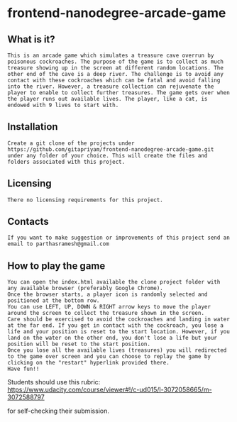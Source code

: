 frontend-nanodegree-arcade-game
===============================

 What is it?
  -----------
	This is an arcade game which simulates a treasure cave overrun by poisonous cockroaches. The purpose of the game is to collect as much treasure showing up in the screen at different random locations. The other end of the cave is a deep river. The challenge is to avoid any contact with these cockroaches which can be fatal and avoid falling into the river. However, a treasure collection can rejuvenate the player to enable to collect further treasures. The game gets over when the player runs out available lives. The player, like a cat, is endowed with 9 lives to start with.   
  
  Installation
  ------------
	Create a git clone of the projects under https://github.com/gitapriyam/frontend-nanodegree-arcade-game.git under any folder of your choice. This will create the files and folders associated with this project.
	
  Licensing
  ---------
	There no licensing requirements for this project.
  
  Contacts
  --------
    If you want to make suggestion or improvements of this project send an email to parthasramesh@gmail.com
  
  How to play the game
  --------------------
	You can open the index.html available the clone project folder with any available browser (preferably Google Chrome).
	Once the browser starts, a player icon is randomly selected and positioned at the bottom row. 
	You can use LEFT, UP, DOWN & RIGHT arrow keys to move the player around the screen to collect the treasure shown in the screen.
	Care should be exercised to avoid the cockroaches and landing in water at the far end. If you get in contact with the cockroach, you lose a life and your position is reset to the start location. However, if you land on the water on the other end, you don't lose a life but your position will be reset to the start position.
	Once you lose all the available lives (treasures) you will redirected to the game over screen and you can choose to replay the game by clicking on the "restart" hyperlink provided there.
	Have fun!!
	
Students should use this rubric: 	https://www.udacity.com/course/viewer#!/c-ud015/l-3072058665/m-3072588797

for self-checking their submission.
